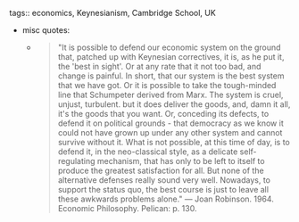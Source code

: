 tags:: economics, Keynesianism, Cambridge School, UK

- misc quotes:
	- > "It is possible to defend our economic system on the ground that, patched up with Keynesian correctives, it is, as he put it, the 'best in sight'. Or at any rate that it not too bad, and change is painful. In short, that our system is the best system that we have got.
	  Or it is possible to take the tough-minded line that Schumpeter derived from Marx. The system is cruel, unjust, turbulent. but it does deliver the goods, and, damn it all, it's the goods that you want.
	  Or, conceding its defects, to defend it on political grounds - that democracy as we know it could not have grown up under any other system and cannot survive without it.
	  What is not possible, at this time of day, is to defend it, in the neo-classical style, as a delicate self-regulating mechanism, that has only to be left to itself to produce the greatest satisfaction for all.
	  But none of the alternative defenses really sound very well. Nowadays, to support the status quo, the best course is just to leave all these awkwards problems alone."
	   — Joan Robinson. 1964. Economic Philosophy. Pelican: p. 130.